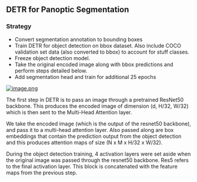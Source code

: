 ## DETR for Panoptic Segmentation



### Strategy

* Convert segmentation annotation to bounding boxes
* Train DETR for object detection on bbox dataset. Also include COCO validation set data (also converted to bbox) to account for stuff classes. 
* Freeze object detection model. 
* Take the original encoded image along with bbox predictions and perform steps detailed below.
* Add segmentation head and train for additional 25 epochs



[![image.png](https://i.postimg.cc/qvZhC8D1/image.png)](https://postimg.cc/nXBcyQJm)

The first step in DETR is to pass an image through a pretrained ResNet50 backbone. This produces the encoded image of dimension (d, H/32, W/32) which is then sent to the Multi-Head Attention layer. 


We take the encoded image (which is the output of the resnet50 backbone), and pass it to a multi-head attention layer. Also passed along are box embeddings that contain the prediction output from the object detection and this  produces attention maps of size (N x M x H/32 x W/32).


During the object detection training, 4 activation layers were set aside when the original image was passed through the resnet50 backbone. Res5 refers to the final activation layer. This block is concatenated with the feature maps from the previous step. 
